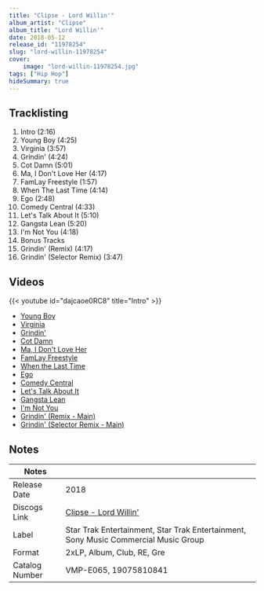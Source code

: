 ```yaml
---
title: "Clipse - Lord Willin'"
album_artist: "Clipse"
album_title: "Lord Willin'"
date: 2018-05-12
release_id: "11978254"
slug: "lord-willin-11978254"
cover:
    image: "lord-willin-11978254.jpg"
tags: ["Hip Hop"]
hideSummary: true
---
```


## Tracklisting
1. Intro (2:16)
2. Young Boy (4:25)
3. Virginia (3:57)
4. Grindin' (4:24)
5. Cot Damn (5:01)
6. Ma, I Don't Love Her (4:17)
7. FamLay Freestyle (1:57)
8. When The Last Time (4:14)
9. Ego (2:48)
10. Comedy Central (4:33)
11. Let's Talk About It (5:10)
12. Gangsta Lean (5:20)
13. I'm Not You (4:18)
14. Bonus Tracks
15. Grindin' (Remix) (4:17)
16. Grindin' (Selector Remix) (3:47)

## Videos
{{< youtube id="dajcaoe0RC8" title="Intro" >}}
- [Young Boy](https://www.youtube.com/watch?v=A76sY6UCM1Q)
- [Virginia](https://www.youtube.com/watch?v=Zss77i-ZfZ4)
- [Grindin'](https://www.youtube.com/watch?v=YLW5oP8DtyM)
- [Cot Damn](https://www.youtube.com/watch?v=krQH5wQTWJY)
- [Ma, I Don't Love Her](https://www.youtube.com/watch?v=hmi9WGfN77E)
- [FamLay Freestyle](https://www.youtube.com/watch?v=a2rIFBHvYAU)
- [When the Last Time](https://www.youtube.com/watch?v=jqL7GEJap8k)
- [Ego](https://www.youtube.com/watch?v=9d-6j3-Lwfg)
- [Comedy Central](https://www.youtube.com/watch?v=jQmE_3LTtTw)
- [Let's Talk About It](https://www.youtube.com/watch?v=S9pgK-k4OyY)
- [Gangsta Lean](https://www.youtube.com/watch?v=he71y7-IXrA)
- [I'm Not You](https://www.youtube.com/watch?v=UVG4DII7Ey8)
- [Grindin' (Remix - Main)](https://www.youtube.com/watch?v=aHbIBud9aJw)
- [Grindin' (Selector Remix - Main)](https://www.youtube.com/watch?v=QoahpkBbiNQ)

## Notes

| Notes          |             |
| ---------------| ----------- |
| Release Date   | 2018 |
| Discogs Link   | [Clipse - Lord Willin'](https://www.discogs.com/release/11978254) |
| Label          | Star Trak Entertainment, Star Trak Entertainment, Sony Music Commercial Music Group |
| Format         | 2xLP, Album, Club, RE, Gre |
| Catalog Number | VMP-E065, 19075810841 |

